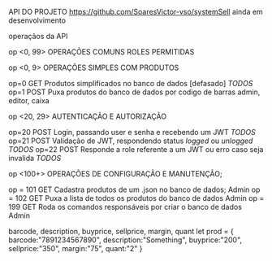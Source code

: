 API DO PROJETO https://github.com/SoaresVictor-vso/systemSell
ainda em desenvolvimento


operaçãos da API

op <0, 99>      OPERAÇÕES COMUNS                                                                ROLES PERMITIDAS

op <0, 9>       OPERAÇÕES SIMPLES COM PRODUTOS

op=0            GET     Produtos simplificados no banco de dados [defasado]                     *TODOS*
op=1            POST    Puxa produtos do banco de dados por codigo de barras                    admin, editor, caixa





op <20, 29>     AUTENTICAÇÃO E AUTORIZAÇÃO

op=20           POST    Login, passando user e senha e recebendo um JWT                         *TODOS*
op=21           POST    Validação de JWT, respondendo status *logged* ou *unlogged*             *TODOS*
op=22           POST    Responde a role referente a um JWT ou erro caso seja invalida           *TODOS*




op <100+>       OPERAÇÕES DE CONFIGURAÇÃO E MANUTENÇÃO;

op = 101        GET     Cadastra produtos de um .json no banco de dados;                        Admin
op = 102        GET     Puxa a lista de todos os produtos do banco de dados                     Admin
op = 199        GET     Roda os comandos responsáveis por criar o banco de dados                Admin


barcode, description, buyprice, sellprice, margin, quant
let prod = {
    barcode:"7891234567890",
    description:"Something",
    buyprice:"200",
    sellprice:"350",
    margin:"75",
    quant:"2"
}
